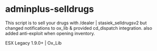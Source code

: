 # adminplus-selldrugs

This script is to sell your drugs with /dealer | stasiek_selldrugsv2 but changed notifications to ox_lib & provided cd_dispatch integration.
also added anti-exploit when opening inventory.

ESX Legacy 1.9.0+ | Ox_Lib
